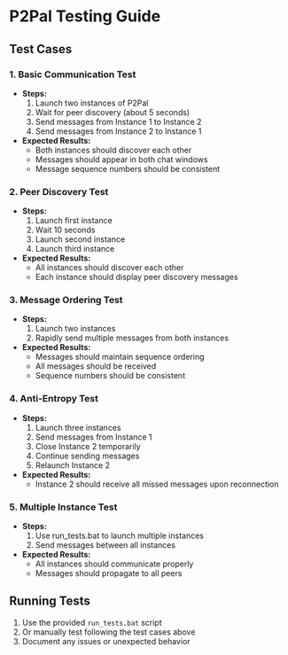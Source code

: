 # P2Pal Testing Guide

## Test Cases

### 1. Basic Communication Test
- **Steps:**
  1. Launch two instances of P2Pal
  2. Wait for peer discovery (about 5 seconds)
  3. Send messages from Instance 1 to Instance 2
  4. Send messages from Instance 2 to Instance 1
- **Expected Results:**
  - Both instances should discover each other
  - Messages should appear in both chat windows
  - Message sequence numbers should be consistent

### 2. Peer Discovery Test
- **Steps:**
  1. Launch first instance
  2. Wait 10 seconds
  3. Launch second instance
  4. Launch third instance
- **Expected Results:**
  - All instances should discover each other
  - Each instance should display peer discovery messages

### 3. Message Ordering Test
- **Steps:**
  1. Launch two instances
  2. Rapidly send multiple messages from both instances
- **Expected Results:**
  - Messages should maintain sequence ordering
  - All messages should be received
  - Sequence numbers should be consistent

### 4. Anti-Entropy Test
- **Steps:**
  1. Launch three instances
  2. Send messages from Instance 1
  3. Close Instance 2 temporarily
  4. Continue sending messages
  5. Relaunch Instance 2
- **Expected Results:**
  - Instance 2 should receive all missed messages upon reconnection

### 5. Multiple Instance Test
- **Steps:**
  1. Use run_tests.bat to launch multiple instances
  2. Send messages between all instances
- **Expected Results:**
  - All instances should communicate properly
  - Messages should propagate to all peers

## Running Tests
1. Use the provided `run_tests.bat` script
2. Or manually test following the test cases above
3. Document any issues or unexpected behavior